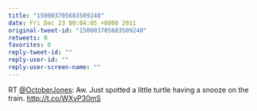 ```yaml
---
title: "150003705683509248"
date: Fri Dec 23 00:04:05 +0000 2011
original-tweet-id: "150003705683509248"
retweets: 0
favorites: 0
reply-tweet-id: ""
reply-user-id: ""
reply-user-screen-name: ""
---
```

RT <a href="https://twitter.com/OctoberJones">@OctoberJones</a>: Aw. Just spotted a little turtle having a snooze on the train. http://t.co/WXvP30mS
